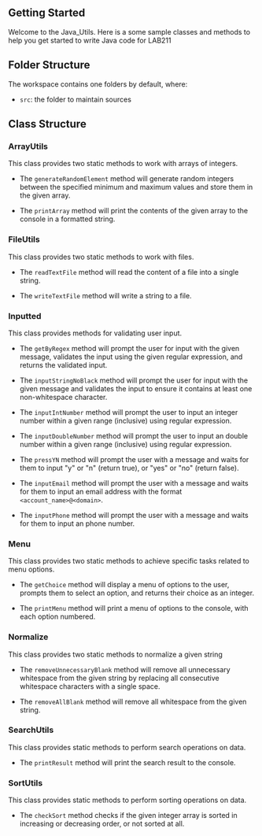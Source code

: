 ## Getting Started

Welcome to the Java_Utils. Here is a some sample classes and methods to help you get started to write Java code for LAB211

## Folder Structure

The workspace contains one folders by default, where:

- `src`: the folder to maintain sources

## Class Structure

### ArrayUtils

This class provides two static methods to work with arrays of integers.

- The `generateRandomElement` method will generate random integers between the specified minimum and maximum values and store them in the given array.

- The `printArray` method will print the contents of the given array to the console in a formatted string.

### FileUtils

This class provides two static methods to work with files.

- The `readTextFile` method will read the content of a file into a single string.

- The `writeTextFile` method will write a string to a file.

### Inputted

This class provides methods for validating user input.

- The `getByRegex` method will prompt the user for input with the given message, validates the input using the given regular expression, and returns the validated input.

- The `inputStringNoBlack` method will prompt the user for input with the given message and validates the input to ensure it contains at least one non-whitespace character.

- The `inputIntNumber` method will prompt the user to input an integer number within a given range (inclusive) using regular expression.

- The `inputDoubleNumber` method will prompt the user to input an double number within a given range (inclusive) using regular expression.

- The `pressYN` method will prompt the user with a message and waits for them to input "y" or "n" (return true), or "yes" or "no" (return false).

- The `inputEmail` method will prompt the user with a message and waits for them to input an email address with the format `<account_name>@<domain>`.

- The `inputPhone` method will prompt the user with a message and waits for them to input an phone number.

### Menu

This class provides two static methods to achieve specific tasks related to menu options.

- The `getChoice` method will display a menu of options to the user, prompts them to select an option, and returns their choice as an integer.

- The `printMenu` method will print a menu of options to the console, with each option numbered.

### Normalize

This class provides two static methods to normalize a given string

- The `removeUnnecessaryBlank` method will remove all unnecessary whitespace from the given string by replacing all consecutive whitespace characters with a single space.

- The `removeAllBlank` method will remove all whitespace from the given string.

### SearchUtils

This class provides static methods to perform search operations on data.

- The `printResult` method will print the search result to the console.

### SortUtils

This class provides static methods to perform sorting operations on data.

- The `checkSort` method checks if the given integer array is sorted in increasing or decreasing order, or not sorted at all.
